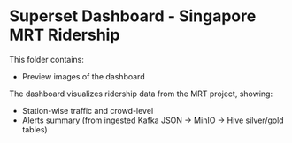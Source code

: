 # Superset Dashboard - Singapore MRT Ridership

This folder contains:

- Preview images of the dashboard

The dashboard visualizes ridership data from the MRT project, showing:

- Station-wise traffic and crowd-level
- Alerts summary (from ingested Kafka JSON → MinIO → Hive silver/gold tables)
